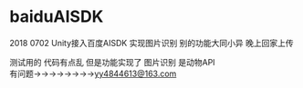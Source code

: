 # baiduAISDK
2018 0702 Unity接入百度AISDK 实现图片识别 别的功能大同小异
晚上回家上传

测试用的 代码有点乱  但是功能实现了
图片识别 是动物API   
有问题→→→→→→→→yy4844613@163.com  

